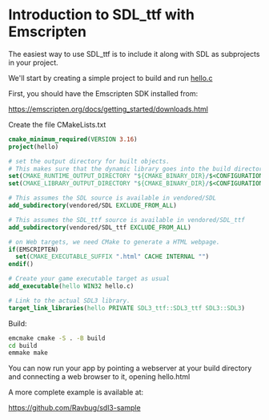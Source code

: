 
# Introduction to SDL_ttf with Emscripten

The easiest way to use SDL_ttf is to include it along with SDL as subprojects in your project.

We'll start by creating a simple project to build and run [hello.c](hello.c)

First, you should have the Emscripten SDK installed from:

https://emscripten.org/docs/getting_started/downloads.html

Create the file CMakeLists.txt
```cmake
cmake_minimum_required(VERSION 3.16)
project(hello)

# set the output directory for built objects.
# This makes sure that the dynamic library goes into the build directory automatically.
set(CMAKE_RUNTIME_OUTPUT_DIRECTORY "${CMAKE_BINARY_DIR}/$<CONFIGURATION>")
set(CMAKE_LIBRARY_OUTPUT_DIRECTORY "${CMAKE_BINARY_DIR}/$<CONFIGURATION>")

# This assumes the SDL source is available in vendored/SDL
add_subdirectory(vendored/SDL EXCLUDE_FROM_ALL)

# This assumes the SDL_ttf source is available in vendored/SDL_ttf
add_subdirectory(vendored/SDL_ttf EXCLUDE_FROM_ALL)

# on Web targets, we need CMake to generate a HTML webpage. 
if(EMSCRIPTEN)
  set(CMAKE_EXECUTABLE_SUFFIX ".html" CACHE INTERNAL "")
endif()

# Create your game executable target as usual
add_executable(hello WIN32 hello.c)

# Link to the actual SDL3 library.
target_link_libraries(hello PRIVATE SDL3_ttf::SDL3_ttf SDL3::SDL3)
```

Build:
```sh
emcmake cmake -S . -B build
cd build
emmake make
```

You can now run your app by pointing a webserver at your build directory and connecting a web browser to it, opening hello.html

A more complete example is available at:

https://github.com/Ravbug/sdl3-sample

